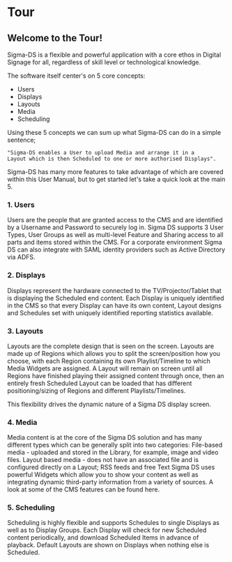 # Tour

## Welcome to the Tour!

Sigma-DS is a flexible and powerful application with a core ethos in Digital Signage for all, regardless of skill level or technological knowledge.

The software itself center's on 5 core concepts:

- Users
- Displays
- Layouts
- Media
- Scheduling

Using these 5 concepts we can sum up what Sigma-DS can do in a simple sentence;

```
"Sigma-DS enables a User to upload Media and arrange it in a
Layout which is then Scheduled to one or more authorised Displays".
```

Sigma-DS has many more features to take advantage of which are covered within this User Manual, but to get started let's take a quick look at the main 5.

### 1. Users

Users are the people that are granted access to the CMS and are identified by a Username and Password to securely log in. Sigma DS supports 3 User Types, User Groups as well as multi-level Feature and Sharing access to all parts and items stored within the CMS. For a corporate environment Sigma DS can also integrate with SAML identity providers such as Active Directory via ADFS.

### 2. Displays

Displays represent the hardware connected to the TV/Projector/Tablet that is displaying the Scheduled end content. Each Display is uniquely identified in the CMS so that every Display can have its own content, Layout designs and Schedules set with uniquely identified reporting statistics available.

### 3. Layouts

Layouts are the complete design that is seen on the screen. Layouts are made up of Regions which allows you to split the screen/position how you choose, with each Region containing its own Playlist/Timeline to which Media Widgets are assigned. A Layout will remain on screen until all Regions have finished playing their assigned content through once, then an entirely fresh Scheduled Layout can be loaded that has different positioning/sizing of Regions and different Playlists/Timelines.

This flexibility drives the dynamic nature of a Sigma DS display screen.

### 4. Media

Media content is at the core of the Sigma DS solution and has many different types which can be generally split into two categories: File-based media - uploaded and stored in the Library, for example, image and video files. Layout based media - does not have an associated file and is configured directly on a Layout; RSS feeds and free Text Sigma DS uses powerful Widgets which allow you to show your content as well as integrating dynamic third-party information from a variety of sources. A look at some of the CMS features can be found here.

### 5. Scheduling

Scheduling is highly flexible and supports Schedules to single Displays as well as to Display Groups. Each Display will check for new Scheduled content periodically, and download Scheduled Items in advance of playback. Default Layouts are shown on Displays when nothing else is Scheduled.
